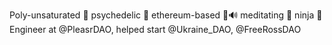 Poly-unsaturated 💞 psychedelic 🍄 ethereum-based 🦇🔊 meditating 🪷 ninja 🥷 Engineer at @PleasrDAO, helped start @Ukraine_DAO, @FreeRossDAO